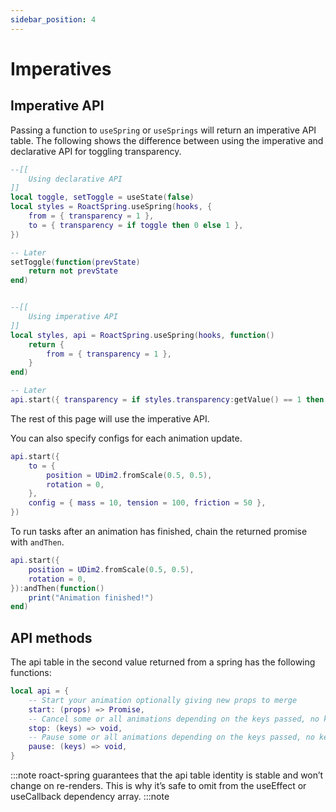 ```yaml
---
sidebar_position: 4
---
```


# Imperatives

## Imperative API

Passing a function to `useSpring` or `useSprings` will return an imperative API table. The following shows the difference between using the imperative and declarative API for toggling transparency.

```lua
--[[
    Using declarative API
]]
local toggle, setToggle = useState(false)
local styles = RoactSpring.useSpring(hooks, {
    from = { transparency = 1 },
    to = { transparency = if toggle then 0 else 1 },
})

-- Later
setToggle(function(prevState)
    return not prevState
end)


--[[
    Using imperative API
]]
local styles, api = RoactSpring.useSpring(hooks, function()
    return {
        from = { transparency = 1 },
    }
end)

-- Later
api.start({ transparency = if styles.transparency:getValue() == 1 then 0 else 1 })
```

The rest of this page will use the imperative API.

You can also specify configs for each animation update.

```lua
api.start({
    to = {
        position = UDim2.fromScale(0.5, 0.5),
        rotation = 0,
    },
    config = { mass = 10, tension = 100, friction = 50 },
})
```

To run tasks after an animation has finished, chain the returned promise with `andThen`.

```lua
api.start({
    position = UDim2.fromScale(0.5, 0.5),
    rotation = 0,
}):andThen(function()
    print("Animation finished!")
end)
```

## API methods

The api table in the second value returned from a spring has the following functions:

```lua
local api = {
    -- Start your animation optionally giving new props to merge 
    start: (props) => Promise,
    -- Cancel some or all animations depending on the keys passed, no keys will cancel all.
    stop: (keys) => void,
    -- Pause some or all animations depending on the keys passed, no keys will pause all.
    pause: (keys) => void,
}
```

:::note
roact-spring guarantees that the api table identity is stable and won’t change on re-renders. This is why it’s safe to omit from the useEffect or useCallback dependency array.
:::note
